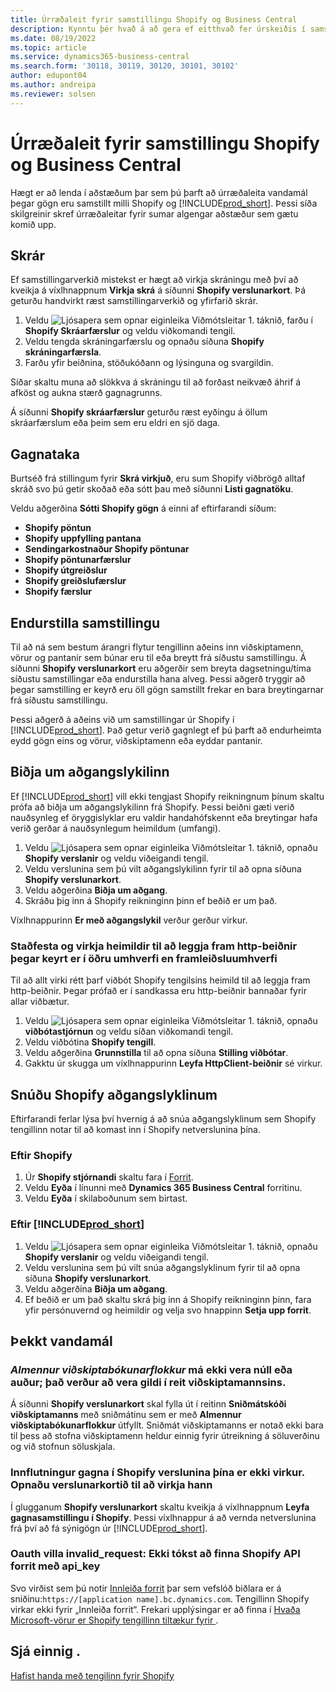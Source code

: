```yaml
---
title: Úrræðaleit fyrir samstillingu Shopify og Business Central
description: Kynntu þér hvað á að gera ef eitthvað fer úrskeiðis í samstillingu gagna milli Shopify og Business Central
ms.date: 08/19/2022
ms.topic: article
ms.service: dynamics365-business-central
ms.search.form: '30118, 30119, 30120, 30101, 30102'
author: edupont04
ms.author: andreipa
ms.reviewer: solsen
---
```


# Úrræðaleit fyrir samstillingu Shopify og Business Central

Hægt er að lenda í aðstæðum þar sem þú þarft að úrræðaleita vandamál þegar gögn eru samstillt milli Shopify og [!INCLUDE[prod_short](../includes/prod_short.md)]. Þessi síða skilgreinir skref úrræðaleitar fyrir sumar algengar aðstæður sem gætu komið upp.

## Skrár

Ef samstillingarverkið mistekst er hægt að virkja skráningu með því að kveikja á víxlhnappnum **Virkja skrá** á síðunni **Shopify verslunarkort**. Þá geturðu handvirkt ræst samstillingarverkið og yfirfarið skrár.

1. Veldu ![Ljósapera sem opnar eiginleika Viðmótsleitar 1.](../media/ui-search/search_small.png "Segðu mér hvað þú vilt gera") táknið, farðu í **Shopify Skráarfærslur** og veldu viðkomandi tengil.
2. Veldu tengda skráningarfærslu og opnaðu síðuna **Shopify skráningarfærsla**.
3. Farðu yfir beiðnina, stöðukóðann og lýsinguna og svargildin.

Síðar skaltu muna að slökkva á skráningu til að forðast neikvæð áhrif á afköst og aukna stærð gagnagrunns.

Á síðunni **Shopify skráarfærslur** geturðu ræst eyðingu á öllum skráarfærslum eða þeim sem eru eldri en sjö daga.

## Gagnataka

Burtséð frá stillingum fyrir **Skrá virkjuð**, eru sum Shopify viðbrögð alltaf skráð svo þú getir skoðað eða sótt þau með síðunni **Listi gagnatöku**.

Veldu aðgerðina **Sótti Shopify gögn** á einni af eftirfarandi síðum:

- **Shopify pöntun**
- **Shopify uppfylling pantana**
- **Sendingarkostnaður Shopify pöntunar**
- **Shopify pöntunarfærslur**
- **Shopify útgreiðslur**
- **Shopify greiðslufærslur**
- **Shopify færslur**

## Endurstilla samstillingu

Til að ná sem bestum árangri flytur tengillinn aðeins inn viðskiptamenn, vörur og pantanir sem búnar eru til eða breytt frá síðustu samstillingu. Á síðunni **Shopify verslunarkort** eru aðgerðir sem breyta dagsetningu/tíma síðustu samstillingar eða endurstilla hana alveg. Þessi aðgerð tryggir að þegar samstilling er keyrð eru öll gögn samstillt frekar en bara breytingarnar frá síðustu samstillingu.

Þessi aðgerð á aðeins við um samstillingar úr Shopify í [!INCLUDE[prod_short](../includes/prod_short.md)]. Það getur verið gagnlegt ef þú þarft að endurheimta eydd gögn eins og vörur, viðskiptamenn eða eyddar pantanir.

## Biðja um aðgangslykilinn

Ef [!INCLUDE[prod_short](../includes/prod_short.md)] vill ekki tengjast Shopify reikningnum þínum skaltu prófa að biðja um aðgangslykilinn frá Shopify. Þessi beiðni gæti verið nauðsynleg ef öryggislyklar eru valdir handahófskennt eða breytingar hafa verið gerðar á nauðsynlegum heimildum (umfangi).

1. Veldu ![Ljósapera sem opnar eiginleika Viðmótsleitar 1.](../media/ui-search/search_small.png "Segðu mér hvað þú vilt gera") táknið, opnaðu **Shopify verslanir** og veldu viðeigandi tengil.
2. Veldu verslunina sem þú vilt aðgangslykilinn fyrir til að opna síðuna **Shopify verslunarkort**.
3. Veldu aðgerðina **Biðja um aðgang**.
4. Skráðu þig inn á Shopify reikninginn þinn ef beðið er um það.

Víxlhnappurinn **Er með aðgangslykil** verður gerður virkur.

### Staðfesta og virkja heimildir til að leggja fram http-beiðnir þegar keyrt er í öðru umhverfi en framleiðsluumhverfi

Til að allt virki rétt þarf viðbót Shopify tengilsins heimild til að leggja fram http-beiðnir. Þegar prófað er í sandkassa eru http-beiðnir bannaðar fyrir allar viðbætur.

1. Veldu ![Ljósapera sem opnar eiginleika Viðmótsleitar 1.](../media/ui-search/search_small.png "Segðu mér hvað þú vilt gera") táknið, opnaðu **viðbótastjórnun** og veldu síðan viðkomandi tengil.
2. Veldu viðbótina **Shopify tengill**.
3. Veldu aðgerðina **Grunnstilla** til að opna síðuna **Stilling viðbótar**.
4. Gakktu úr skugga um víxlhnappurinn **Leyfa HttpClient-beiðnir** sé virkur.

## Snúðu Shopify aðgangslyklinum

Eftirfarandi ferlar lýsa því hvernig á að snúa aðgangslyklinum sem Shopify tengillinn notar til að komast inn í Shopify netverslunina þína.

### Eftir Shopify

1. Úr **Shopify stjórnandi** skaltu fara í [Forrit](https://www.shopify.com/admin/apps).
2. Veldu **Eyða** í línunni með **Dynamics 365 Business Central** forritinu.
3. Veldu **Eyða** í skilaboðunum sem birtast.

### Eftir [!INCLUDE[prod_short](../includes/prod_short.md)]

1. Veldu ![Ljósapera sem opnar eiginleika Viðmótsleitar 1.](../media/ui-search/search_small.png "Segðu mér hvað þú vilt gera") táknið, opnaðu **Shopify verslanir** og veldu viðeigandi tengil.
2. Veldu verslunina sem þú vilt snúa aðgangslyklinum fyrir til að opna síðuna **Shopify verslunarkort**.
3. Veldu aðgerðina **Biðja um aðgang**.
4. Ef beðið er um það skaltu skrá þig inn á Shopify reikninginn þinn, fara yfir persónuvernd og heimildir og velja svo hnappinn **Setja upp forrit**.

## Þekkt vandamál

### *Almennur viðskiptabókunarflokkur* má ekki vera núll eða auður; það verður að vera gildi í reit viðskiptamannsins.

Á síðunni **Shopify verslunarkort** skal fylla út í reitinn **Sniðmátskóði viðskiptamanns** með sniðmátinu sem er með **Almennur viðskiptabókunarflokkur** útfyllt. Sniðmát viðskiptamanns er notað ekki bara til þess að stofna viðskiptamenn heldur einnig fyrir útreikning á söluverðinu og við stofnun söluskjala.

### Innflutningur gagna í Shopify verslunina þína er ekki virkur. Opnaðu verslunarkortið til að virkja hann

Í glugganum **Shopify verslunarkort** skaltu kveikja á víxlhnappnum **Leyfa gagnasamstillingu í Shopify**. Þessi víxlhnappur á að vernda netverslunina frá því að fá sýnigögn úr [!INCLUDE[prod_short](../includes/prod_short.md)].

### Oauth villa invalid_request: Ekki tókst að finna Shopify API forrit með api_key

Svo virðist sem þú notir [Innleiða forrit](/dynamics365/business-central/dev-itpro/deployment/embed-app-overview) þar sem vefslóð biðlara er á sniðinu:`https://[application name].bc.dynamics.com`. Tengillinn Shopify virkar ekki fyrir „Innleiða forrit“. Frekari upplýsingar er að finna í [Hvaða Microsoft-vörur er Shopify tengillinn tiltækur fyrir ](shopify-faq.md#what-microsoft-products-is-the-shopify-connector-available-for).

## Sjá einnig .

[Hafist handa með tengilinn fyrir Shopify](get-started.md)
